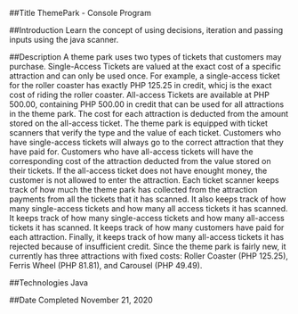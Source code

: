 ##Title
ThemePark - Console Program

##Introduction
Learn the concept of using decisions, iteration and passing inputs using the java scanner.

##Description
	A theme park uses two types of tickets that customers may purchase. Single-Access Tickets are valued
at the exact cost of a specific attraction and can only be used once. For example, a single-access ticket
for the roller coaster has exactly PHP 125.25 in credit, whicj is the exact cost of riding the roller 
coaster. All-access Tickets are available at PHP 500.00, containing PHP 500.00 in credit that can
be used for all attractions in the theme park. The cost for each attraction is deducted from the amount
stored on the all-access ticket.
	The theme park is equipped with ticket scanners that verify the type and the value of each
ticket. Customers who have single-access tickets will always go to the correct attraction that they
have paid for. Customers who have all-access tickets will have the corresponding cost of the attraction 
deducted from the value stored on their tickets. If the all-access ticket does not have enought money,
the customer is not allowed to enter the attraction.
	Each ticket scanner keeps track of how much the theme park has collected from the attraction
payments from all the tickets that it has scanned. It also keeps track of how many single-access tickets
and how many all access tickets it has scanned. It keeps track of how many single-access tickets and 
how many all-access tickets it has scanned. It keeps track of how many customers have paid for each
attraction. Finally, it keeps track of how many all-access tickets it has rejected because of 
insufficient credit.
	Since the theme park is fairly new, it currently has three attractions with fixed costs:
Roller Coaster (PHP 125.25), Ferris Wheel (PHP 81.81), and Carousel (PHP 49.49).

##Technologies
Java

##Date Completed
November 21, 2020

